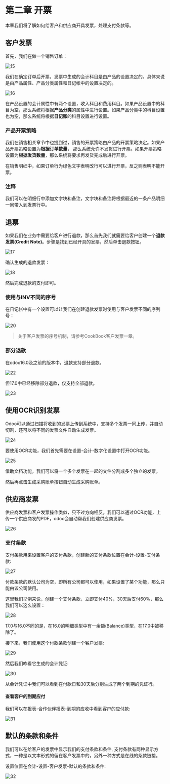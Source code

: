 # 第二章 开票

本章我们将了解如何给客户和供应商开具发票，处理支付条款等。

## 客户发票

首先，我们在做一个销售订单：

![15](./images/AC15.png)

我们在确定订单后开票，发票中生成的会计科目是由产品的设置决定的。具体来说是由产品属性、产品分类属性和日记帐中的设置决定的。

![16](./images/AC16.png)

在产品设置的会计属性中有两个设置，收入科目和费用科目。如果产品设置中的科目为空，那么系统将根据**产品分类**的属性中进行设置。如果产品分类中的科目设置也为空，那么系统将根据**日记账**的科目设置进行设置。

### 产品开票策略

我们在销售相关章节中也提到过，销售的开票策略由产品的开票策略决定。如果产品开票策略设置为**根据订单数量**， 那么系统允许不发货进行开票。如果开票策略设置为**根据发货数量**，那么系统将要求再发货完成后进行开票。

在销售明细中，如果订单行为绿色文字表明改行可以进行开票，反之则表明不能开票。

### 注释

我们可以在明细行中添加文字块和备注，文字块和备注将根据最近的一条产品明细一同带入到发票行中。


## 退票

如果我们在业务中需要给客户进行退款，那么首先我们就需要给客户创建一个**退款发票(Credit Note)**。步骤是找到已经开具的发票，然后单击退款按钮。

![17](./images/AC17.png)

确认生成的退款发票：

![18](./images/AC18.png)

然后完成退款的支付即可。

### 使用与INV不同的序号

在日记帐中有一个设置可以让我们在创建退款发票时使用与客户发票不同的序列号：

![20](./images/AC20.png)

> 关于客户发票的序号机制，请参考CookBook客户发票一章。


### 部分退款

在odoo16.0及之前的版本中，退款支持部分退款。

![22](./images/AC22.png)

但17.0中已经移除部分退款，仅支持全部退款。

![23](./images/AC23.png)


## 使用OCR识别发票

Odoo可以通过扫描将收到的发票上传到系统中，支持多个发票一同上传，并自动切割，还可以将不同的发票文件自动生成发票。

![24](./images/AC24.png)

要使用OCR功能，我们首先需要在设置-会计-数字化设置中打开OCR功能。

![25](./images/AC25.png)

借助文档功能，我们可以将一个多个发票在一起的文件分割成多个独立的发票。

然后再点击生成采购账单按钮自动生成采购账单。

## 供应商发票

供应商发票和客户发票操作类似，只不过方向相反。我们可以通过OCR功能，上传一个供应商发的PDF，odoo会自动帮我们创建供应商发票。

![26](./images/AC26.png)

### 支付条款

支付条款用来设置客户的支付条款，创建新的支付条款位置在会计-设置-支付条款:

![27](./images/AC27.png)

付款条款的默认公司为空，即所有公司都可以使用，如果设置了某个功能，那么只能由该公司使用。

这里我们举例来说，创建一个支付条款，立即支付40%，30天后支付60%，那么我们可以这么设置：

![28](./images/AC28.png)

17.0与16.0不同的是，在16.0的明细类型中有一余额(Balance)类型，在17.0中被移除了。

接下来，我们使用这个付款条款创建一个客户发票:

![29](./images/AC29.png)

然后我们咋看它生成的会计凭证:

![30](./images/AC30.png)

从会计凭证中我们可以看到在付款日和30天后分别生成了两个到期的凭证行。

#### 查看客户的到期应付

我们可以在报表-合作伙伴报表-到期的应收中看到客户的应付款:

![31](./images/AC31.png)

## 默认的条款和条件

我们可以在给客户的发票中显示我们的支付条款和条件, 支付条款有两种显示方式，一种是以文本形式的留在客户发票中的，另外一种方式是在线的条款链接。

设置位置在会计-设置-客户发票-默认的条款和条件:

![32](./images/AC32.png)
